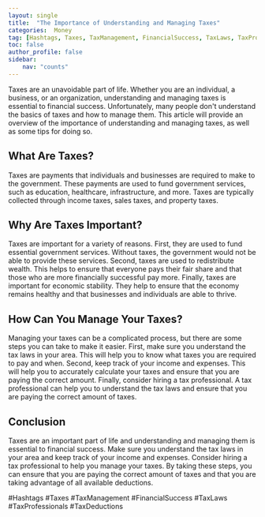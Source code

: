 ```yaml
---
layout: single
title:  "The Importance of Understanding and Managing Taxes"
categories:  Money
tag: [Hashtags, Taxes, TaxManagement, FinancialSuccess, TaxLaws, TaxProfessionals, TaxDeductions, ]
toc: false
author_profile: false
sidebar:
    nav: "counts"
---
```

    
Taxes are an unavoidable part of life. Whether you are an individual, a business, or an organization, understanding and managing taxes is essential to financial success. Unfortunately, many people don't understand the basics of taxes and how to manage them. This article will provide an overview of the importance of understanding and managing taxes, as well as some tips for doing so.

## What Are Taxes?

Taxes are payments that individuals and businesses are required to make to the government. These payments are used to fund government services, such as education, healthcare, infrastructure, and more. Taxes are typically collected through income taxes, sales taxes, and property taxes.

## Why Are Taxes Important?

Taxes are important for a variety of reasons. First, they are used to fund essential government services. Without taxes, the government would not be able to provide these services. Second, taxes are used to redistribute wealth. This helps to ensure that everyone pays their fair share and that those who are more financially successful pay more. Finally, taxes are important for economic stability. They help to ensure that the economy remains healthy and that businesses and individuals are able to thrive.

## How Can You Manage Your Taxes?

Managing your taxes can be a complicated process, but there are some steps you can take to make it easier. First, make sure you understand the tax laws in your area. This will help you to know what taxes you are required to pay and when. Second, keep track of your income and expenses. This will help you to accurately calculate your taxes and ensure that you are paying the correct amount. Finally, consider hiring a tax professional. A tax professional can help you to understand the tax laws and ensure that you are paying the correct amount of taxes.

## Conclusion

Taxes are an important part of life and understanding and managing them is essential to financial success. Make sure you understand the tax laws in your area and keep track of your income and expenses. Consider hiring a tax professional to help you manage your taxes. By taking these steps, you can ensure that you are paying the correct amount of taxes and that you are taking advantage of all available deductions.

#Hashtags
#Taxes #TaxManagement #FinancialSuccess #TaxLaws #TaxProfessionals #TaxDeductions
